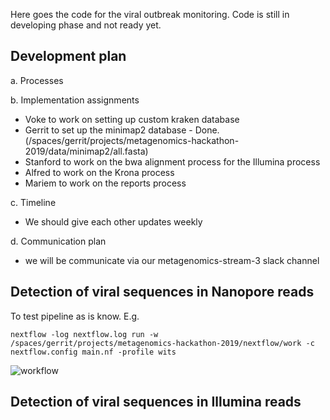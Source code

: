 Here goes the code for the viral outbreak monitoring. Code is still in developing phase and not ready yet.

## Development plan
a. Processes

b. Implementation assignments
- Voke to work on setting up custom kraken database
- Gerrit to set up the minimap2 database - Done. (/spaces/gerrit/projects/metagenomics-hackathon-2019/data/minimap2/all.fasta) 
- Stanford to work on the bwa alignment process for the Illumina process
- Alfred to work on the Krona process
- Mariem to work on the reports process

c. Timeline
- We should give each other updates weekly

d. Communication plan
- we will be communicate via our metagenomics-stream-3 slack channel

## Detection of viral sequences in Nanopore reads

To test pipeline as is know. E.g.

```
nextflow -log nextflow.log run -w /spaces/gerrit/projects/metagenomics-hackathon-2019/nextflow/work -c nextflow.config main.nf -profile wits
```

![workflow](https://raw.githubusercontent.com/h3abionet/h3ameta/master/viraldetect/nanapore/main.png "Workflow")

## Detection of viral sequences in Illumina reads
